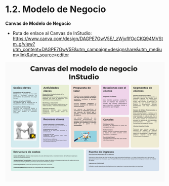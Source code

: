 # 1.2. Modelo de Negocio

**Canvas de Modelo de Negocio**

- Ruta de enlace al Canvas de InStudio: 
  https://www.canva.com/design/DAGPE7GwV5E/_zWjxflfOcCKQ94MVStm_g/view?utm_content=DAGPE7GwV5E&utm_campaign=designshare&utm_medium=link&utm_source=editor

![alt text](<canvas.png>)

